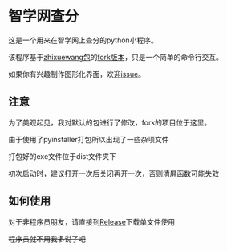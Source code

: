 # 智学网查分

这是一个用来在智学网上查分的python小程序。

该程序基于[zhixuewang包](https://github.com/anwenhu/zhixuewang-python)的[fork版本](https://github.com/YogurtZebra/zhixuewang-python)，只是一个简单的命令行交互。

如果你有兴趣制作图形化界面，欢迎[issue](https://github.com/YogurtZebra/zhixuewang/issues)。

## 注意

为了美观起见，我对默认的包进行了修改，fork的项目位于这里。

由于使用了pyinstaller打包所以出现了一些杂项文件

打包好的exe文件位于dist文件夹下

初次启动时，建议打开一次后关闭再开一次，否则清屏函数可能失效

## 如何使用

对于非程序员朋友，请直接到[Release](https://github.com/YogurtZebra/zhixuewang/releases)下载单文件使用

~~程序员就不用我多说了吧~~